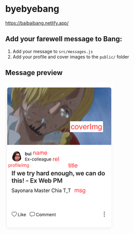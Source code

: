 # byebyebang

https://baibaibang.netlify.app/

## Add your farewell message to Bang:
1. Add your message to `src/messages.js`
2. Add your profile and cover images to the `public/` folder

## Message preview
![](example.png)

